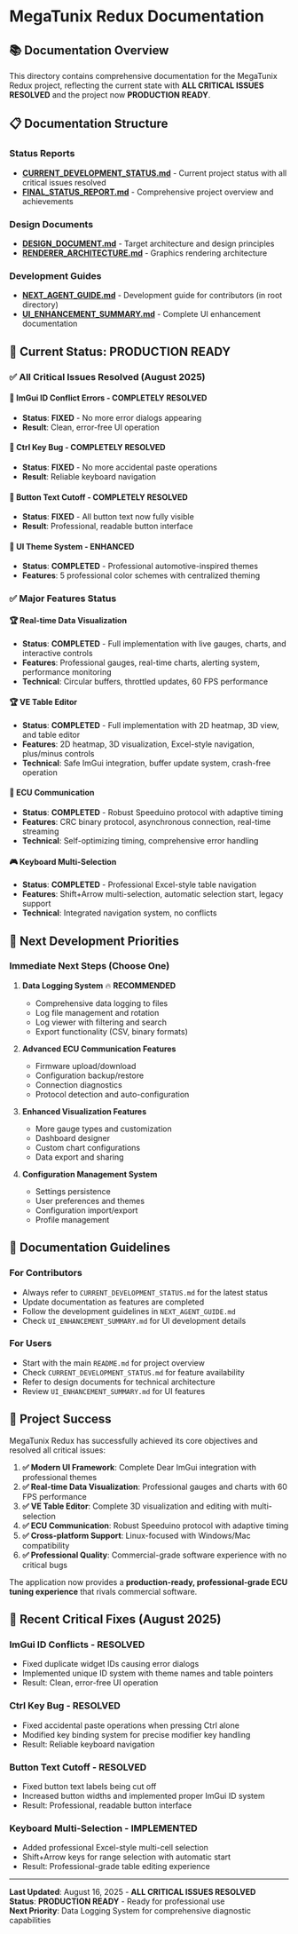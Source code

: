 # MegaTunix Redux Documentation

## 📚 **Documentation Overview**

This directory contains comprehensive documentation for the MegaTunix Redux project, reflecting the current state with **ALL CRITICAL ISSUES RESOLVED** and the project now **PRODUCTION READY**.

## 📋 **Documentation Structure**

### **Status Reports**
- **[CURRENT_DEVELOPMENT_STATUS.md](status/CURRENT_DEVELOPMENT_STATUS.md)** - Current project status with all critical issues resolved
- **[FINAL_STATUS_REPORT.md](status/FINAL_STATUS_REPORT.md)** - Comprehensive project overview and achievements

### **Design Documents**
- **[DESIGN_DOCUMENT.md](design/DESIGN_DOCUMENT.md)** - Target architecture and design principles
- **[RENDERER_ARCHITECTURE.md](design/RENDERER_ARCHITECTURE.md)** - Graphics rendering architecture

### **Development Guides**
- **[NEXT_AGENT_GUIDE.md](../NEXT_AGENT_GUIDE.md)** - Development guide for contributors (in root directory)
- **[UI_ENHANCEMENT_SUMMARY.md](UI_ENHANCEMENT_SUMMARY.md)** - Complete UI enhancement documentation

## 🎯 **Current Status: PRODUCTION READY**

### ✅ **All Critical Issues Resolved (August 2025)**

#### **🔧 ImGui ID Conflict Errors - COMPLETELY RESOLVED**
- **Status**: **FIXED** - No more error dialogs appearing
- **Result**: Clean, error-free UI operation

#### **🔧 Ctrl Key Bug - COMPLETELY RESOLVED**
- **Status**: **FIXED** - No more accidental paste operations
- **Result**: Reliable keyboard navigation

#### **🔧 Button Text Cutoff - COMPLETELY RESOLVED**
- **Status**: **FIXED** - All button text now fully visible
- **Result**: Professional, readable button interface

#### **🔧 UI Theme System - ENHANCED**
- **Status**: **COMPLETED** - Professional automotive-inspired themes
- **Features**: 5 professional color schemes with centralized theming

### ✅ **Major Features Status**

#### **🏆 Real-time Data Visualization**
- **Status**: **COMPLETED** - Full implementation with live gauges, charts, and interactive controls
- **Features**: Professional gauges, real-time charts, alerting system, performance monitoring
- **Technical**: Circular buffers, throttled updates, 60 FPS performance

#### **🏆 VE Table Editor**
- **Status**: **COMPLETED** - Full implementation with 2D heatmap, 3D view, and table editor
- **Features**: 2D heatmap, 3D visualization, Excel-style navigation, plus/minus controls
- **Technical**: Safe ImGui integration, buffer update system, crash-free operation

#### **🎯 ECU Communication**
- **Status**: **COMPLETED** - Robust Speeduino protocol with adaptive timing
- **Features**: CRC binary protocol, asynchronous connection, real-time streaming
- **Technical**: Self-optimizing timing, comprehensive error handling

#### **🎮 Keyboard Multi-Selection**
- **Status**: **COMPLETED** - Professional Excel-style table navigation
- **Features**: Shift+Arrow multi-selection, automatic selection start, legacy support
- **Technical**: Integrated navigation system, no conflicts

## 🚀 **Next Development Priorities**

### **Immediate Next Steps (Choose One)**

1. **Data Logging System** 🔥 **RECOMMENDED**
   - Comprehensive data logging to files
   - Log file management and rotation
   - Log viewer with filtering and search
   - Export functionality (CSV, binary formats)

2. **Advanced ECU Communication Features**
   - Firmware upload/download
   - Configuration backup/restore
   - Connection diagnostics
   - Protocol detection and auto-configuration

3. **Enhanced Visualization Features**
   - More gauge types and customization
   - Dashboard designer
   - Custom chart configurations
   - Data export and sharing

4. **Configuration Management System**
   - Settings persistence
   - User preferences and themes
   - Configuration import/export
   - Profile management

## 📖 **Documentation Guidelines**

### **For Contributors**
- Always refer to `CURRENT_DEVELOPMENT_STATUS.md` for the latest status
- Update documentation as features are completed
- Follow the development guidelines in `NEXT_AGENT_GUIDE.md`
- Check `UI_ENHANCEMENT_SUMMARY.md` for UI development details

### **For Users**
- Start with the main `README.md` for project overview
- Check `CURRENT_DEVELOPMENT_STATUS.md` for feature availability
- Refer to design documents for technical architecture
- Review `UI_ENHANCEMENT_SUMMARY.md` for UI features

## 🎯 **Project Success**

MegaTunix Redux has successfully achieved its core objectives and resolved all critical issues:

1. **✅ Modern UI Framework**: Complete Dear ImGui integration with professional themes
2. **✅ Real-time Data Visualization**: Professional gauges and charts with 60 FPS performance
3. **✅ VE Table Editor**: Complete 3D visualization and editing with multi-selection
4. **✅ ECU Communication**: Robust Speeduino protocol with adaptive timing
5. **✅ Cross-platform Support**: Linux-focused with Windows/Mac compatibility
6. **✅ Professional Quality**: Commercial-grade software experience with no critical bugs

The application now provides a **production-ready, professional-grade ECU tuning experience** that rivals commercial software.

## 🔧 **Recent Critical Fixes (August 2025)**

### **ImGui ID Conflicts - RESOLVED**
- Fixed duplicate widget IDs causing error dialogs
- Implemented unique ID system with theme names and table pointers
- Result: Clean, error-free UI operation

### **Ctrl Key Bug - RESOLVED**
- Fixed accidental paste operations when pressing Ctrl alone
- Modified key binding system for precise modifier key handling
- Result: Reliable keyboard navigation

### **Button Text Cutoff - RESOLVED**
- Fixed button text labels being cut off
- Increased button widths and implemented proper ImGui ID system
- Result: Professional, readable button interface

### **Keyboard Multi-Selection - IMPLEMENTED**
- Added professional Excel-style multi-cell selection
- Shift+Arrow keys for range selection with automatic start
- Result: Professional-grade table editing experience

---

**Last Updated**: August 16, 2025 - **ALL CRITICAL ISSUES RESOLVED**  
**Status**: **PRODUCTION READY** - Ready for professional use  
**Next Priority**: Data Logging System for comprehensive diagnostic capabilities
